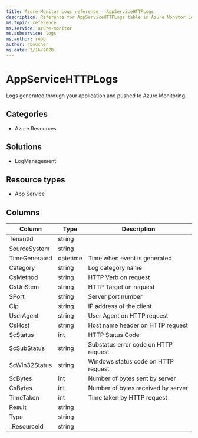 ```yaml
---
title: Azure Monitor Logs reference - AppServiceHTTPLogs
description: Reference for AppServiceHTTPLogs table in Azure Monitor Logs.
ms.topic: reference
ms.service: azure-monitor
ms.subservice: logs
ms.author: robb
author: rboucher
ms.date: 3/16/2020
---
```


# AppServiceHTTPLogs

 Logs generated through your application and pushed to Azure Monitoring.

## Categories

- Azure Resources
## Solutions

- LogManagement
## Resource types

- App Service




## Columns

|Column|Type|Description|
|---|---|---|
|TenantId|string||
|SourceSystem|string||
|TimeGenerated|datetime|Time when event is generated|
|Category|string|Log category name|
|CsMethod|string|HTTP Verb on request|
|CsUriStem|string|HTTP Target on request|
|SPort|string|Server port number|
|CIp|string|IP address of the client|
|UserAgent|string|User Agent on HTTP request|
|CsHost|string|Host name header on HTTP request|
|ScStatus|int|HTTP Status Code|
|ScSubStatus|string|Substatus error code on HTTP request|
|ScWin32Status|string|Windows status code on HTTP request|
|ScBytes|int|Number of bytes sent by server|
|CsBytes|int|Number of bytes received by server|
|TimeTaken|int|Time taken by HTTP request|
|Result|string||
|Type|string||
|_ResourceId|string||
